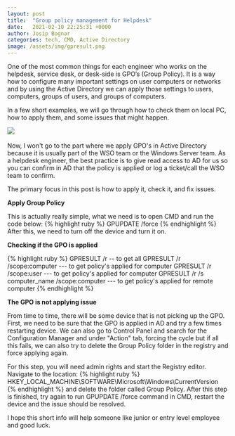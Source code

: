 ```yaml
---
layout: post
title:  "Group policy management for Helpdesk"
date:   2021-02-10 22:25:31 +0000
author: Josip Bognar
categories: tech, CMD, Active Directory
image: /assets/img/gpresult.png
---
```

One of the most common things for each engineer who works on the helpdesk, service desk, or desk-side is GPO’s (Group Policy). It is a way how to configure many important settings on user computers or networks and by using the Active Directory we can apply those settings to users, computers, groups of users, and groups of computers.

In a few short examples, we will go through how to check them on local PC, how to apply them, and some issues that might happen.

<img src="{{ page.image }}">
<br><br>
Now, I won't go to the part where we apply GPO's in Active Directory because it is usually part of the WSO team or the Windows Server team. As a helpdesk engineer, the best practice is to give read access to AD for us so you can confirm in AD that the policy is applied or log a ticket/call the WSO team to confirm.

The primary focus in this post is how to apply it, check it, and fix issues.

<b>Apply Group Policy</b>

This is actually really simple, what we need is to open CMD and run the code below:
{% highlight ruby %}
GPUPDATE /force
{% endhighlight %}
After this, we need to turn off the device and turn it on.

<b>Checking if the GPO is applied</b>

{% highlight ruby %}
GPRESULT /r -- to get all
GPRESULT /r /scope:computer --- to get policy's applied for computer
GPRESULT /r /scope:user --- to get policy's applied for computer
GPRESULT /r /s computer_name /scope:computer --- to get policy's applied for remote computer
{% endhighlight %}

<b>The GPO is not applying issue</b>

From time to time, there will be some device that is not picking up the GPO. First, we need to be sure that the GPO is applied in AD and try a few times restarting device. We can also go to Control Panel and search for the Configuration Manager and under "Action" tab, forcing the cycle but if all this fails, we can also try to delete the Group Policy folder in the registry and force applying again.

For this step, you will need admin rights and start the Registry editor. Navigate to the location:
{% highlight ruby %}
 HKEY_LOCAL_MACHINE\SOFTWARE\Microsoft\Windows\CurrentVersion 
 {% endhighlight %}
 and delete the folder called Group Policy.
After this step is finished, try again to run GPUPDATE /force command in CMD, restart the device and the issue should be resolved.

I hope this short info will help someone like junior or entry level employee and good luck.